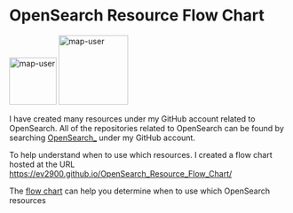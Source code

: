 # OpenSearch Resource Flow Chart

 <img width="85" alt="map-user" src="https://img.shields.io/badge/views-265-green"> <img width="125" alt="map-user" src="https://img.shields.io/badge/unique visits-085-green">

I have created many resources under my GitHub account related to OpenSearch. All of the repositories related to OpenSearch can be found by searching [OpenSearch_](https://github.com/ev2900?tab=repositories&q=OpenSearch_&type=&language=&sort=) under my GitHub account.

To help understand when to use which resources. I created a flow chart hosted at the URL https://ev2900.github.io/OpenSearch_Resource_Flow_Chart/

The [flow chart](https://ev2900.github.io/OpenSearch_Resource_Flow_Chart/) can help you determine when to use which OpenSearch resources
